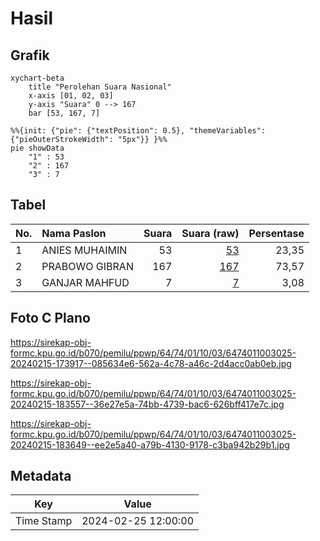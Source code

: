 # Hasil

## Grafik

```mermaid
xychart-beta
    title "Perolehan Suara Nasional"
    x-axis [01, 02, 03]
    y-axis "Suara" 0 --> 167
    bar [53, 167, 7]
```

```mermaid
%%{init: {"pie": {"textPosition": 0.5}, "themeVariables": {"pieOuterStrokeWidth": "5px"}} }%%
pie showData
    "1" : 53
    "2" : 167
    "3" : 7
```

## Tabel

| No. | Nama Paslon    | Suara | Suara (raw) | Persentase |
|:--- |:-------------- | -----:| -----------:| ----------:|
| 1   | ANIES MUHAIMIN | 53    | [53][p-1]   | 23,35      |
| 2   | PRABOWO GIBRAN | 167   | [167][p-2]  | 73,57      |
| 3   | GANJAR MAHFUD  | 7     | [7][p-3]    | 3,08       |


[p-1]: https://github.com/gigit-pemilu/pemilu-2024/blob/main/pilpres/hitung-suara/sub/64-kalimantan-timur/sub/74-kota-bontang/sub/01-bontang-utara/sub/1003-lok-tuan/sub/025-tps/sub/paslon-1.txt
[p-2]: https://github.com/gigit-pemilu/pemilu-2024/blob/main/pilpres/hitung-suara/sub/64-kalimantan-timur/sub/74-kota-bontang/sub/01-bontang-utara/sub/1003-lok-tuan/sub/025-tps/sub/paslon-2.txt
[p-3]: https://github.com/gigit-pemilu/pemilu-2024/blob/main/pilpres/hitung-suara/sub/64-kalimantan-timur/sub/74-kota-bontang/sub/01-bontang-utara/sub/1003-lok-tuan/sub/025-tps/sub/paslon-3.txt

## Foto C Plano

https://sirekap-obj-formc.kpu.go.id/b070/pemilu/ppwp/64/74/01/10/03/6474011003025-20240215-173917--085634e6-562a-4c78-a46c-2d4acc0ab0eb.jpg

https://sirekap-obj-formc.kpu.go.id/b070/pemilu/ppwp/64/74/01/10/03/6474011003025-20240215-183557--36e27e5a-74bb-4739-bac6-626bff417e7c.jpg

https://sirekap-obj-formc.kpu.go.id/b070/pemilu/ppwp/64/74/01/10/03/6474011003025-20240215-183649--ee2e5a40-a79b-4130-9178-c3ba942b29b1.jpg


## Metadata

| Key        | Value               |
| ---------- | ------------------- |
| Time Stamp | 2024-02-25 12:00:00 |



